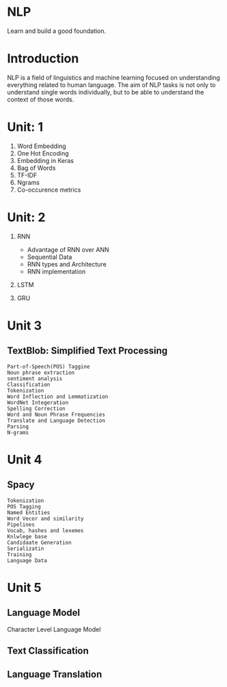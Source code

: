 # NLP
Learn and build a good foundation.

# Introduction

NLP is a field of linguistics and machine learning focused on understanding everything related to human language. The aim of NLP tasks is not only to understand single words individually, but to be able to understand the context of those words.

# Unit: 1

1. Word Embedding
2. One Hot Encoding 
3. Embedding in Keras
4. Bag of Words
5. TF-IDF 
6. Ngrams
7. Co-occurence metrics

# Unit: 2

1. RNN
    * Advantage of RNN over ANN
    * Sequential Data
    * RNN types and Architecture
    * RNN implementation 

2. LSTM
3. GRU

# Unit 3

## TextBlob: Simplified Text Processing 

    Part-of-Speech(POS) Taggine
    Noun phrase extraction
    sentiment analysis
    Classification 
    Tokenization
    Word Inflection and Lemmatization
    WordNet Integeration
    Spelling Correction
    Word and Noun Phrase Frequencies
    Translate and Language Detection
    Parsing
    N-grams

# Unit 4

## Spacy

    Tokenization
    POS Tagging
    Named Entities
    Word Vecor and similarity
    Pipelines
    Vocab, hashes and lexemes
    Knlwlege base
    Candidaate Generation
    Serializatin
    Training 
    Language Data
    
 # Unit 5
 
 ## Language Model
   
   Character Level Language Model 
 
 ## Text Classification
 
 ## Language Translation
